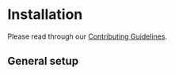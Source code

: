 # Installation

Please read through our [Contributing Guidelines](CONTRIBUTING.md).

## General setup


